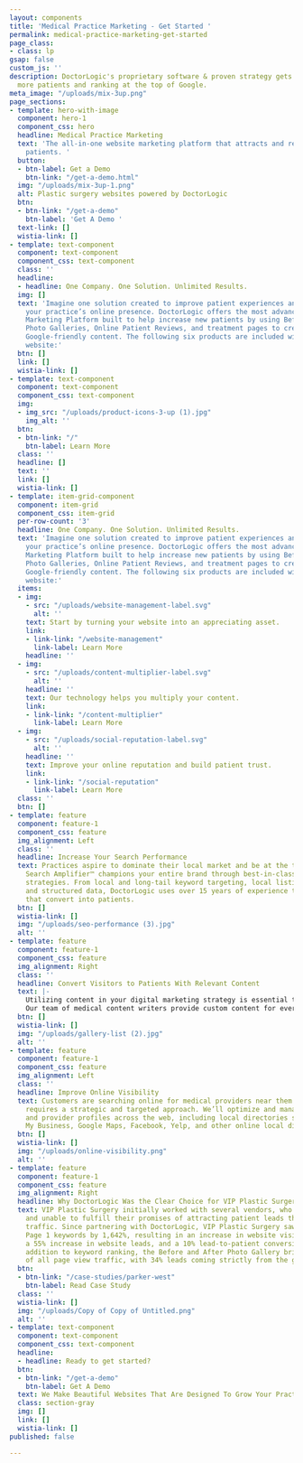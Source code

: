 ```yaml
---
layout: components
title: 'Medical Practice Marketing - Get Started '
permalink: medical-practice-marketing-get-started
page_class:
- class: lp
gsap: false
custom_js: ''
description: DoctorLogic's proprietary software & proven strategy gets you found by
  more patients and ranking at the top of Google.
meta_image: "/uploads/mix-3up.png"
page_sections:
- template: hero-with-image
  component: hero-1
  component_css: hero
  headline: Medical Practice Marketing
  text: 'The all-in-one website marketing platform that attracts and retains more
    patients. '
  button:
  - btn-label: Get a Demo
    btn-link: "/get-a-demo.html"
  img: "/uploads/mix-3up-1.png"
  alt: Plastic surgery websites powered by DoctorLogic
  btn:
  - btn-link: "/get-a-demo"
    btn-label: 'Get A Demo '
  text-link: []
  wistia-link: []
- template: text-component
  component: text-component
  component_css: text-component
  class: ''
  headline:
  - headline: One Company. One Solution. Unlimited Results.
  img: []
  text: 'Imagine one solution created to improve patient experiences and help grow
    your practice’s online presence. DoctorLogic offers the most advanced Website
    Marketing Platform built to help increase new patients by using Before and After
    Photo Galleries, Online Patient Reviews, and treatment pages to create up to 100x
    Google-friendly content. The following six products are included with every DoctorLogic
    website:'
  btn: []
  link: []
  wistia-link: []
- template: text-component
  component: text-component
  component_css: text-component
  img:
  - img_src: "/uploads/product-icons-3-up (1).jpg"
    img_alt: ''
  btn:
  - btn-link: "/"
    btn-label: Learn More
  class: ''
  headline: []
  text: ''
  link: []
  wistia-link: []
- template: item-grid-component
  component: item-grid
  component_css: item-grid
  per-row-count: '3'
  headline: One Company. One Solution. Unlimited Results.
  text: 'Imagine one solution created to improve patient experiences and help grow
    your practice’s online presence. DoctorLogic offers the most advanced Website
    Marketing Platform built to help increase new patients by using Before and After
    Photo Galleries, Online Patient Reviews, and treatment pages to create up to 100x
    Google-friendly content. The following six products are included with every DoctorLogic
    website:'
  items:
  - img:
    - src: "/uploads/website-management-label.svg"
      alt: ''
    text: Start by turning your website into an appreciating asset.
    link:
    - link-link: "/website-management"
      link-label: Learn More
    headline: ''
  - img:
    - src: "/uploads/content-multiplier-label.svg"
      alt: ''
    headline: ''
    text: Our technology helps you multiply your content.
    link:
    - link-link: "/content-multiplier"
      link-label: Learn More
  - img:
    - src: "/uploads/social-reputation-label.svg"
      alt: ''
    headline: ''
    text: Improve your online reputation and build patient trust.
    link:
    - link-link: "/social-reputation"
      link-label: Learn More
  class: ''
  btn: []
- template: feature
  component: feature-1
  component_css: feature
  img_alignment: Left
  class: ''
  headline: Increase Your Search Performance
  text: Practices aspire to dominate their local market and be at the top of Google.
    Search Amplifier™ champions your entire brand through best-in-class medical SEO
    strategies. From local and long-tail keyword targeting, local listing management,
    and structured data, DoctorLogic uses over 15 years of experience to deliver visitors
    that convert into patients.
  btn: []
  wistia-link: []
  img: "/uploads/seo-performance (3).jpg"
  alt: ''
- template: feature
  component: feature-1
  component_css: feature
  img_alignment: Right
  class: ''
  headline: Convert Visitors to Patients With Relevant Content
  text: |-
    Utilizing content in your digital marketing strategy is essential to SEO and improving organic search results. Content Multiplier™ amplifies the most relevant and engaging content pages for patients and search engines.
    Our team of medical content writers provide custom content for every procedure and service offered at your practice, all while utilizing proven SEO strategies to help you build better content, fast.
  btn: []
  wistia-link: []
  img: "/uploads/gallery-list (2).jpg"
  alt: ''
- template: feature
  component: feature-1
  component_css: feature
  img_alignment: Left
  class: ''
  headline: Improve Online Visibility
  text: Customers are searching online for medical providers near them. Local SEO
    requires a strategic and targeted approach. We’ll optimize and manage your practice
    and provider profiles across the web, including local directories such as Google
    My Business, Google Maps, Facebook, Yelp, and other online local directories.
  btn: []
  wistia-link: []
  img: "/uploads/online-visibility.png"
  alt: ''
- template: feature
  component: feature-1
  component_css: feature
  img_alignment: Right
  headline: Why DoctorLogic Was the Clear Choice for VIP Plastic Surgery
  text: VIP Plastic Surgery initially worked with several vendors, who were costly
    and unable to fulfill their promises of attracting patient leads through website
    traffic. Since partnering with DoctorLogic, VIP Plastic Surgery saw a growth in
    Page 1 keywords by 1,642%, resulting in an increase in website visits by 102%,
    a 55% increase in website leads, and a 10% lead-to-patient conversion rate. In
    addition to keyword ranking, the Before and After Photo Gallery brings in 67%
    of all page view traffic, with 34% leads coming strictly from the gallery page.
  btn:
  - btn-link: "/case-studies/parker-west"
    btn-label: Read Case Study
  class: ''
  wistia-link: []
  img: "/uploads/Copy of Copy of Untitled.png"
  alt: ''
- template: text-component
  component: text-component
  component_css: text-component
  headline:
  - headline: Ready to get started?
  btn:
  - btn-link: "/get-a-demo"
    btn-label: Get A Demo
  text: We Make Beautiful Websites That Are Designed To Grow Your Practice
  class: section-gray
  img: []
  link: []
  wistia-link: []
published: false

---
```

